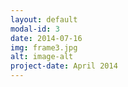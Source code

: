 ```yaml
---
layout: default
modal-id: 3
date: 2014-07-16
img: frame3.jpg
alt: image-alt
project-date: April 2014
---
```

